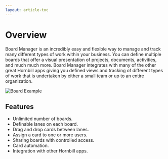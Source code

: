 ```yaml
---
layout: article-toc
---
```

# Overview 
Board Manager is an incredibly easy and flexible way to manage and track many different types of work within your business. You can define multiple boards that offer a visual presentation of projects, documents, activities, and much much more. Board Manager integrates with many of the other great Hornbill apps giving you defined views and tracking of different types of work that is undertaken by either a small team or up to an entire organization.

![Board Example](/_books/boardmanager-user-guide/images/board-example.png)

## Features
* Unlimited number of boards.
* Definable lanes on each board.
* Drag and drop cards between lanes.
* Assign a card to one or more users.
* Sharing boards with controlled access.
* Card automation.
* Integration with other Hornbill apps.
